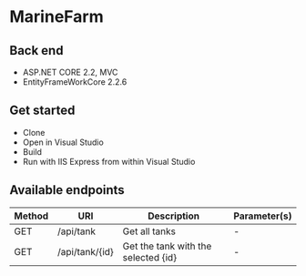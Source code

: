 # MarineFarm

## Back end
- ASP.NET CORE 2.2, MVC
- EntityFrameWorkCore 2.2.6

## Get started
- Clone
- Open in Visual Studio 
- Build
- Run with IIS Express from within Visual Studio 


## Available endpoints
|  Method | URI  | Description  | Parameter(s) |
|---|---|---|---|
| GET  | /api/tank  | Get all tanks  | - |
| GET  | /api/tank/{id}  | Get the tank with the selected {id}  | - |
